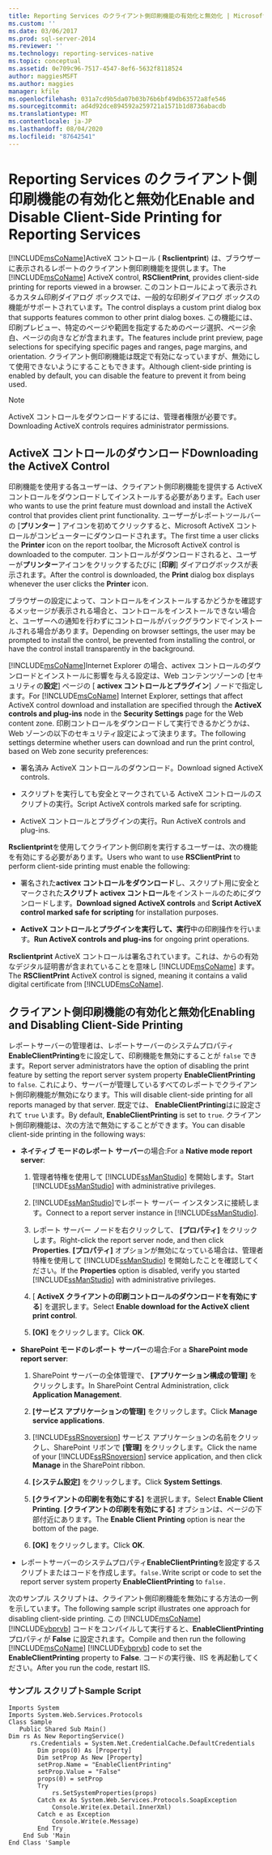 ```yaml
---
title: Reporting Services のクライアント側印刷機能の有効化と無効化 | Microsoft Docs
ms.custom: ''
ms.date: 03/06/2017
ms.prod: sql-server-2014
ms.reviewer: ''
ms.technology: reporting-services-native
ms.topic: conceptual
ms.assetid: 0e709c96-7517-4547-8ef6-5632f8118524
author: maggiesMSFT
ms.author: maggies
manager: kfile
ms.openlocfilehash: 031a7cd9b5da07b03b76b6bf49db63572a8fe546
ms.sourcegitcommit: ad4d92dce894592a259721a1571b1d8736abacdb
ms.translationtype: MT
ms.contentlocale: ja-JP
ms.lasthandoff: 08/04/2020
ms.locfileid: "87642541"
---
```

# <a name="enable-and-disable-client-side-printing-for-reporting-services"></a><span data-ttu-id="43a29-102">Reporting Services のクライアント側印刷機能の有効化と無効化</span><span class="sxs-lookup"><span data-stu-id="43a29-102">Enable and Disable Client-Side Printing for Reporting Services</span></span>
  <span data-ttu-id="43a29-103">[!INCLUDE[msCoName](../../includes/msconame-md.md)]ActiveX コントロール ( **Rsclientprint**) は、ブラウザーに表示されるレポートのクライアント側印刷機能を提供します。</span><span class="sxs-lookup"><span data-stu-id="43a29-103">The [!INCLUDE[msCoName](../../includes/msconame-md.md)] ActiveX control, **RSClientPrint**, provides client-side printing for reports viewed in a browser.</span></span> <span data-ttu-id="43a29-104">このコントロールによって表示されるカスタム印刷ダイアログ ボックスでは、一般的な印刷ダイアログ ボックスの機能がサポートされています。</span><span class="sxs-lookup"><span data-stu-id="43a29-104">The control displays a custom print dialog box that supports features common to other print dialog boxes.</span></span> <span data-ttu-id="43a29-105">この機能には、印刷プレビュー、特定のページや範囲を指定するためのページ選択、ページ余白、ページの向きなどが含まれます。</span><span class="sxs-lookup"><span data-stu-id="43a29-105">The features include print preview, page selections for specifying specific pages and ranges, page margins, and orientation.</span></span> <span data-ttu-id="43a29-106">クライアント側印刷機能は既定で有効になっていますが、無効にして使用できないようにすることもできます。</span><span class="sxs-lookup"><span data-stu-id="43a29-106">Although client-side printing is enabled by default, you can disable the feature to prevent it from being used.</span></span>  
  
> [!NOTE]  
>  <span data-ttu-id="43a29-107">ActiveX コントロールをダウンロードするには、管理者権限が必要です。</span><span class="sxs-lookup"><span data-stu-id="43a29-107">Downloading ActiveX controls requires administrator permissions.</span></span>  
  
## <a name="downloading-the-activex-control"></a><span data-ttu-id="43a29-108">ActiveX コントロールのダウンロード</span><span class="sxs-lookup"><span data-stu-id="43a29-108">Downloading the ActiveX Control</span></span>  
 <span data-ttu-id="43a29-109">印刷機能を使用する各ユーザーは、クライアント側印刷機能を提供する ActiveX コントロールをダウンロードしてインストールする必要があります。</span><span class="sxs-lookup"><span data-stu-id="43a29-109">Each user who wants to use the print feature must download and install the ActiveX control that provides client print functionality.</span></span> <span data-ttu-id="43a29-110">ユーザーがレポートツールバーの [**プリンター** ] アイコンを初めてクリックすると、Microsoft ActiveX コントロールがコンピューターにダウンロードされます。</span><span class="sxs-lookup"><span data-stu-id="43a29-110">The first time a user clicks the **Printer** icon on the report toolbar, the Microsoft ActiveX control is downloaded to the computer.</span></span> <span data-ttu-id="43a29-111">コントロールがダウンロードされると、ユーザーが**プリンター**アイコンをクリックするたびに [**印刷**] ダイアログボックスが表示されます。</span><span class="sxs-lookup"><span data-stu-id="43a29-111">After the control is downloaded, the **Print** dialog box displays whenever the user clicks the **Printer** icon.</span></span>  
  
 <span data-ttu-id="43a29-112">ブラウザーの設定によって、コントロールをインストールするかどうかを確認するメッセージが表示される場合と、コントロールをインストールできない場合と、ユーザーへの通知を行わずにコントロールがバックグラウンドでインストールされる場合があります。</span><span class="sxs-lookup"><span data-stu-id="43a29-112">Depending on browser settings, the user may be prompted to install the control, be prevented from installing the control, or have the control install transparently in the background.</span></span>  
  
 <span data-ttu-id="43a29-113">[!INCLUDE[msCoName](../../includes/msconame-md.md)]Internet Explorer の場合、activex コントロールのダウンロードとインストールに影響を与える設定は、Web コンテンツゾーンの [セキュリティの**設定**] ページの [ **activex コントロールとプラグイン**] ノードで指定します。</span><span class="sxs-lookup"><span data-stu-id="43a29-113">For [!INCLUDE[msCoName](../../includes/msconame-md.md)] Internet Explorer, settings that affect ActiveX control download and installation are specified through the **ActiveX controls and plug-ins** node in the **Security Settings** page for the Web content zone.</span></span> <span data-ttu-id="43a29-114">印刷コントロールをダウンロードして実行できるかどうかは、Web ゾーンの以下のセキュリティ設定によって決まります。</span><span class="sxs-lookup"><span data-stu-id="43a29-114">The following settings determine whether users can download and run the print control, based on Web zone security preferences:</span></span>  
  
-   <span data-ttu-id="43a29-115">署名済み ActiveX コントロールのダウンロード。</span><span class="sxs-lookup"><span data-stu-id="43a29-115">Download signed ActiveX controls.</span></span>  
  
-   <span data-ttu-id="43a29-116">スクリプトを実行しても安全とマークされている ActiveX コントロールのスクリプトの実行。</span><span class="sxs-lookup"><span data-stu-id="43a29-116">Script ActiveX controls marked safe for scripting.</span></span>  
  
-   <span data-ttu-id="43a29-117">ActiveX コントロールとプラグインの実行。</span><span class="sxs-lookup"><span data-stu-id="43a29-117">Run ActiveX controls and plug-ins.</span></span>  
  
 <span data-ttu-id="43a29-118">**Rsclientprint**を使用してクライアント側印刷を実行するユーザーは、次の機能を有効にする必要があります。</span><span class="sxs-lookup"><span data-stu-id="43a29-118">Users who want to use **RSClientPrint** to perform client-side printing must enable the following:</span></span>  
  
-   <span data-ttu-id="43a29-119">署名された**activex コントロールをダウンロード**し、スクリプト用に安全とマークされた**スクリプト activex コントロール**をインストールのためにダウンロードします。</span><span class="sxs-lookup"><span data-stu-id="43a29-119">**Download signed ActiveX controls** and **Script ActiveX control marked safe for scripting** for installation purposes.</span></span>  
  
-   <span data-ttu-id="43a29-120">**ActiveX コントロールとプラグインを実行して、実行**中の印刷操作を行います。</span><span class="sxs-lookup"><span data-stu-id="43a29-120">**Run ActiveX controls and plug-ins** for ongoing print operations.</span></span>  
  
 <span data-ttu-id="43a29-121">**Rsclientprint** ActiveX コントロールは署名されています。これは、からの有効なデジタル証明書が含まれていることを意味し [!INCLUDE[msCoName](../../includes/msconame-md.md)] ます。</span><span class="sxs-lookup"><span data-stu-id="43a29-121">The **RSClientPrint** ActiveX control is signed, meaning it contains a valid digital certificate from [!INCLUDE[msCoName](../../includes/msconame-md.md)].</span></span>  
  
## <a name="enabling-and-disabling-client-side-printing"></a><span data-ttu-id="43a29-122">クライアント側印刷機能の有効化と無効化</span><span class="sxs-lookup"><span data-stu-id="43a29-122">Enabling and Disabling Client-Side Printing</span></span>  
 <span data-ttu-id="43a29-123">レポートサーバーの管理者は、レポートサーバーのシステムプロパティ**EnableClientPrinting**をに設定して、印刷機能を無効にすることが `false` できます。</span><span class="sxs-lookup"><span data-stu-id="43a29-123">Report server administrators have the option of disabling the print feature by setting the report server system property **EnableClientPrinting** to `false`.</span></span> <span data-ttu-id="43a29-124">これにより、サーバーが管理しているすべてのレポートでクライアント側印刷機能が無効になります。</span><span class="sxs-lookup"><span data-stu-id="43a29-124">This will disable client-side printing for all reports managed by that server.</span></span> <span data-ttu-id="43a29-125">既定では、 **EnableClientPrinting**はに設定されて `true` います。</span><span class="sxs-lookup"><span data-stu-id="43a29-125">By default, **EnableClientPrinting** is set to `true`.</span></span> <span data-ttu-id="43a29-126">クライアント側印刷機能は、次の方法で無効にすることができます。</span><span class="sxs-lookup"><span data-stu-id="43a29-126">You can disable client-side printing in the following ways:</span></span>  
  
-   <span data-ttu-id="43a29-127">**ネイティブ モードのレポート サーバー**の場合:</span><span class="sxs-lookup"><span data-stu-id="43a29-127">For a **Native mode report server**:</span></span>  
  
    1.  <span data-ttu-id="43a29-128">管理者特権を使用して [!INCLUDE[ssManStudio](../../includes/ssmanstudio-md.md)] を開始します。</span><span class="sxs-lookup"><span data-stu-id="43a29-128">Start [!INCLUDE[ssManStudio](../../includes/ssmanstudio-md.md)] with administrative privileges.</span></span>  
  
    2.  <span data-ttu-id="43a29-129">[!INCLUDE[ssManStudio](../../includes/ssmanstudio-md.md)]でレポート サーバー インスタンスに接続します。</span><span class="sxs-lookup"><span data-stu-id="43a29-129">Connect to a report server instance in [!INCLUDE[ssManStudio](../../includes/ssmanstudio-md.md)].</span></span>  
  
    3.  <span data-ttu-id="43a29-130">レポート サーバー ノードを右クリックして、 **[プロパティ]** をクリックします。</span><span class="sxs-lookup"><span data-stu-id="43a29-130">Right-click the report server node, and then click **Properties**.</span></span> <span data-ttu-id="43a29-131">**[プロパティ]** オプションが無効になっている場合は、管理者特権を使用して [!INCLUDE[ssManStudio](../../includes/ssmanstudio-md.md)] を開始したことを確認してください。</span><span class="sxs-lookup"><span data-stu-id="43a29-131">If the **Properties** option is disabled, verify you started [!INCLUDE[ssManStudio](../../includes/ssmanstudio-md.md)] with administrative privileges.</span></span>  
  
    4.  <span data-ttu-id="43a29-132">[ **ActiveX クライアントの印刷コントロールのダウンロードを有効にする**] を選択します。</span><span class="sxs-lookup"><span data-stu-id="43a29-132">Select **Enable download for the ActiveX client print control**.</span></span>  
  
    5.  <span data-ttu-id="43a29-133">**[OK]** をクリックします。</span><span class="sxs-lookup"><span data-stu-id="43a29-133">Click **OK**.</span></span>  
  
-   <span data-ttu-id="43a29-134">**SharePoint モードのレポート サーバー**の場合:</span><span class="sxs-lookup"><span data-stu-id="43a29-134">For a **SharePoint mode report server**:</span></span>  
  
    1.  <span data-ttu-id="43a29-135">SharePoint サーバーの全体管理で、 **[アプリケーション構成の管理]** をクリックします。</span><span class="sxs-lookup"><span data-stu-id="43a29-135">In SharePoint Central Administration, click **Application Management**.</span></span>  
  
    2.  <span data-ttu-id="43a29-136">**[サービス アプリケーションの管理]** をクリックします。</span><span class="sxs-lookup"><span data-stu-id="43a29-136">Click **Manage service applications**.</span></span>  
  
    3.  <span data-ttu-id="43a29-137">[!INCLUDE[ssRSnoversion](../../includes/ssrsnoversion-md.md)] サービス アプリケーションの名前をクリックし、SharePoint リボンで **[管理]** をクリックします。</span><span class="sxs-lookup"><span data-stu-id="43a29-137">Click the name of your [!INCLUDE[ssRSnoversion](../../includes/ssrsnoversion-md.md)] service application, and then click **Manage** in the SharePoint ribbon.</span></span>  
  
    4.  <span data-ttu-id="43a29-138">**[システム設定]** をクリックします。</span><span class="sxs-lookup"><span data-stu-id="43a29-138">Click **System Settings**.</span></span>  
  
    5.  <span data-ttu-id="43a29-139">**[クライアントの印刷を有効にする]** を選択します。</span><span class="sxs-lookup"><span data-stu-id="43a29-139">Select **Enable Client Printing**.</span></span> <span data-ttu-id="43a29-140">**[クライアントの印刷を有効にする]** オプションは、ページの下部付近にあります。</span><span class="sxs-lookup"><span data-stu-id="43a29-140">The **Enable Client Printing** option is near the bottom of the page.</span></span>  
  
    6.  <span data-ttu-id="43a29-141">**[OK]** をクリックします。</span><span class="sxs-lookup"><span data-stu-id="43a29-141">Click **OK**.</span></span>  
  
-   <span data-ttu-id="43a29-142">レポートサーバーのシステムプロパティ**EnableClientPrinting**を設定するスクリプトまたはコードを作成します。`false.`</span><span class="sxs-lookup"><span data-stu-id="43a29-142">Write script or code to set the report server system property **EnableClientPrinting** to `false.`</span></span>  
  
 <span data-ttu-id="43a29-143">次のサンプル スクリプトは、クライアント側印刷機能を無効にする方法の一例を示しています。</span><span class="sxs-lookup"><span data-stu-id="43a29-143">The following sample script illustrates one approach for disabling client-side printing.</span></span> <span data-ttu-id="43a29-144">この [!INCLUDE[msCoName](../../includes/msconame-md.md)] [!INCLUDE[vbprvb](../../includes/vbprvb-md.md)] コードをコンパイルして実行すると、**EnableClientPrinting** プロパティが **False** に設定されます。</span><span class="sxs-lookup"><span data-stu-id="43a29-144">Compile and then run the following [!INCLUDE[msCoName](../../includes/msconame-md.md)] [!INCLUDE[vbprvb](../../includes/vbprvb-md.md)] code to set the **EnableClientPrinting** property to **False**.</span></span> <span data-ttu-id="43a29-145">コードの実行後、IIS を再起動してください。</span><span class="sxs-lookup"><span data-stu-id="43a29-145">After you run the code, restart IIS.</span></span>  
  
### <a name="sample-script"></a><span data-ttu-id="43a29-146">サンプル スクリプト</span><span class="sxs-lookup"><span data-stu-id="43a29-146">Sample Script</span></span>  
  
```  
Imports System  
Imports System.Web.Services.Protocols  
Class Sample  
   Public Shared Sub Main()  
Dim rs As New ReportingService()  
      rs.Credentials = System.Net.CredentialCache.DefaultCredentials  
        Dim props(0) As [Property]  
        Dim setProp As New [Property]  
        setProp.Name = "EnableClientPrinting"  
        setProp.Value = "False"   
        props(0) = setProp  
        Try  
            rs.SetSystemProperties(props)  
        Catch ex As System.Web.Services.Protocols.SoapException  
            Console.Write(ex.Detail.InnerXml)  
        Catch e as Exception  
            Console.Write(e.Message)  
        End Try  
    End Sub 'Main  
End Class 'Sample  
```  
  
  
